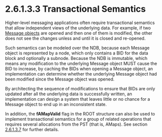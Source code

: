 <html dir="LTR" xmlns:mshelp="http://msdn.microsoft.com/mshelp" xmlns:ddue="http://ddue.schemas.microsoft.com/authoring/2003/5" xmlns:xlink="http://www.w3.org/1999/xlink" xmlns:tool="http://www.microsoft.com/tooltip">
    <head>
        <meta http-equiv="Content-Type" content="text/html; CHARSET=utf-8"></meta>
        <meta name="save" content="history"></meta>
        <title>2.6.1.3.3 Transactional Semantics</title>
        <xml>
            <mshelp:toctitle title="2.6.1.3.3 Transactional Semantics"></mshelp:toctitle>
            <mshelp:rltitle title="[MS-PST]: Transactional Semantics"></mshelp:rltitle>
            <mshelp:keyword index="A" term="bc5a92df-7fc1-4dc2-9c7c-5677237dd73a"></mshelp:keyword>
            <mshelp:attr name="DCSext.ContentType" value="open specification"></mshelp:attr>
            <mshelp:attr name="AssetID" value="bc5a92df-7fc1-4dc2-9c7c-5677237dd73a"></mshelp:attr>
            <mshelp:attr name="TopicType" value="kbRef"></mshelp:attr>
            <mshelp:attr name="DCSext.Title" value="[MS-PST]: Transactional Semantics" />
        </xml>
    </head>
    <body>
        <div id="header">
            <h1 class="heading">2.6.1.3.3 Transactional Semantics</h1>
        </div>
        <div id="mainSection">
            <div id="mainBody">
                <div id="allHistory" class="saveHistory"></div>
                <div id="sectionSection0" class="section" name="collapseableSection">
                    

<p>Higher-level messaging applications often require
transactional semantics that allow independent views of the underlying data.
For example, if two <a href="08220cc9-69b1-4072-a2e7-2a0ff201d505.htm#gt_b6c15d0c-d992-421d-ba96-99d3b63894cf">Message
objects</a> are opened and then one of them is modified, the other does not see
the changes unless and until it is closed and re-opened.</p>

<p>Such semantics can be modeled over the NDB, because each
Message object is represented by a node, which only contains a BID for the data
block and optionally a subnode. Because the NDB is immutable, which means any
modification to the underlying Message object MUST cause the BID to increase,
by caching the BIDs when opening a Message object, an implementation can
determine whether the underlying Message object had been modified since the
Message object was opened.</p>

<p>By architecting the sequence of modifications to ensure that
BIDs are only updated after all the underlying data is successfully written, an
implementation can design a system that leaves little or no chance for a
Message object to end up in an inconsistent state.</p>

<p>In addition, the <b>fAMapValid</b> flag in the ROOT
structure can also be used to implement transactional semantics for a group of
related operations that requires several allocations from the PST (that is,
AMaps). See section <a href="d9bcc1fd-c66a-41b3-b6d7-ed09d2a25ced.htm">2.6.1.3.7</a>
for further details.</p>
                </div>
            </div>
        </div>
    </body>
</html>